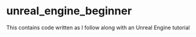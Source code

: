 # unreal_engine_beginner
This contains code written as I follow along with an Unreal Engine tutorial
